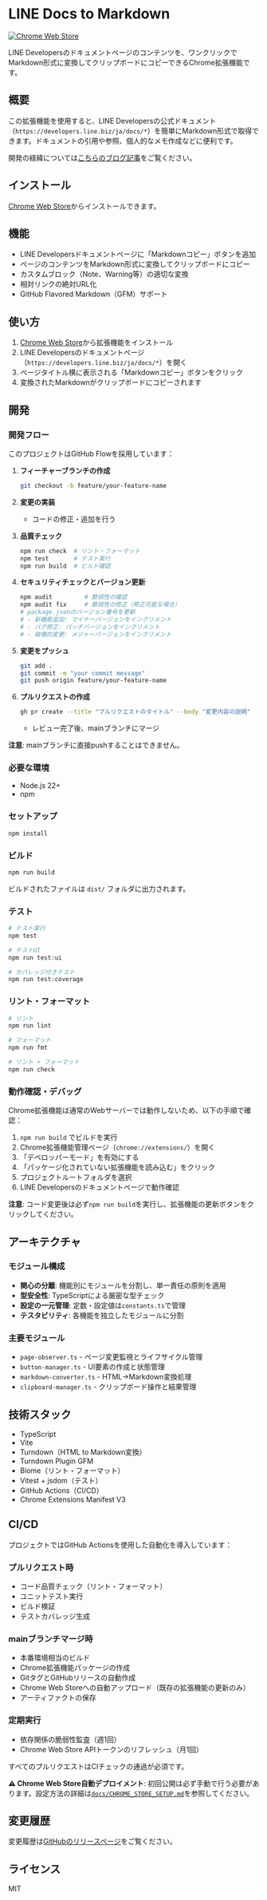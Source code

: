# LINE Docs to Markdown

[![Chrome Web Store](https://img.shields.io/chrome-web-store/v/bnbonjnlgejplgblndeagjjmmdbfbaag)](https://chromewebstore.google.com/detail/line-docs-to-markdown/bnbonjnlgejplgblndeagjjmmdbfbaag)

LINE Developersのドキュメントページのコンテンツを、ワンクリックでMarkdown形式に変換してクリップボードにコピーできるChrome拡張機能です。

## 概要

この拡張機能を使用すると、LINE Developersの公式ドキュメント（`https://developers.line.biz/ja/docs/*`）を簡単にMarkdown形式で取得できます。ドキュメントの引用や参照、個人的なメモ作成などに便利です。

開発の経緯については[こちらのブログ記事](https://zenn.dev/moshjp/articles/ec8ad908e9002f)をご覧ください。

## インストール

[Chrome Web Store](https://chromewebstore.google.com/detail/line-docs-to-markdown/bnbonjnlgejplgblndeagjjmmdbfbaag)からインストールできます。

## 機能

- LINE Developersドキュメントページに「Markdownコピー」ボタンを追加
- ページのコンテンツをMarkdown形式に変換してクリップボードにコピー
- カスタムブロック（Note、Warning等）の適切な変換
- 相対リンクの絶対URL化
- GitHub Flavored Markdown（GFM）サポート

## 使い方

1. [Chrome Web Store](https://chromewebstore.google.com/detail/line-docs-to-markdown/bnbonjnlgejplgblndeagjjmmdbfbaag)から拡張機能をインストール
2. LINE Developersのドキュメントページ（`https://developers.line.biz/ja/docs/*`）を開く
3. ページタイトル横に表示される「Markdownコピー」ボタンをクリック
4. 変換されたMarkdownがクリップボードにコピーされます

## 開発

### 開発フロー

このプロジェクトはGitHub Flowを採用しています：

1. **フィーチャーブランチの作成**
   ```bash
   git checkout -b feature/your-feature-name
   ```

2. **変更の実装**
   - コードの修正・追加を行う

3. **品質チェック**
   ```bash
   npm run check  # リント・フォーマット
   npm test       # テスト実行
   npm run build  # ビルド確認
   ```

4. **セキュリティチェックとバージョン更新**
   ```bash
   npm audit         # 脆弱性の確認
   npm audit fix     # 脆弱性の修正（修正可能な場合）
   # package.jsonのバージョン番号を更新
   # - 新機能追加: マイナーバージョンをインクリメント
   # - バグ修正: パッチバージョンをインクリメント
   # - 破壊的変更: メジャーバージョンをインクリメント
   ```

5. **変更をプッシュ**
   ```bash
   git add .
   git commit -m "your commit message"
   git push origin feature/your-feature-name
   ```

6. **プルリクエストの作成**
   ```bash
   gh pr create --title "プルリクエストのタイトル" --body "変更内容の説明"
   ```
   - レビュー完了後、mainブランチにマージ

**注意**: mainブランチに直接pushすることはできません。

### 必要な環境

- Node.js 22+
- npm

### セットアップ

```bash
npm install
```

### ビルド

```bash
npm run build
```

ビルドされたファイルは `dist/` フォルダに出力されます。

### テスト

```bash
# テスト実行
npm test

# テストUI
npm run test:ui

# カバレッジ付きテスト
npm run test:coverage
```

### リント・フォーマット

```bash
# リント
npm run lint

# フォーマット
npm run fmt

# リント + フォーマット
npm run check
```

### 動作確認・デバッグ

Chrome拡張機能は通常のWebサーバーでは動作しないため、以下の手順で確認：

1. `npm run build` でビルドを実行
2. Chrome拡張機能管理ページ（`chrome://extensions/`）を開く
3. 「デベロッパーモード」を有効にする
4. 「パッケージ化されていない拡張機能を読み込む」をクリック
5. プロジェクトルートフォルダを選択
6. LINE Developersのドキュメントページで動作確認

**注意**: コード変更後は必ず`npm run build`を実行し、拡張機能の更新ボタンをクリックしてください。

## アーキテクチャ

### モジュール構成
- **関心の分離**: 機能別にモジュールを分割し、単一責任の原則を適用
- **型安全性**: TypeScriptによる厳密な型チェック
- **設定の一元管理**: 定数・設定値は`constants.ts`で管理
- **テスタビリティ**: 各機能を独立したモジュールに分割

### 主要モジュール
- `page-observer.ts` - ページ変更監視とライフサイクル管理
- `button-manager.ts` - UI要素の作成と状態管理
- `markdown-converter.ts` - HTML→Markdown変換処理
- `clipboard-manager.ts` - クリップボード操作と結果管理

## 技術スタック

- TypeScript
- Vite
- Turndown（HTML to Markdown変換）
- Turndown Plugin GFM
- Biome（リント・フォーマット）
- Vitest + jsdom（テスト）
- GitHub Actions（CI/CD）
- Chrome Extensions Manifest V3

## CI/CD

プロジェクトではGitHub Actionsを使用した自動化を導入しています：

### プルリクエスト時
- コード品質チェック（リント・フォーマット）
- ユニットテスト実行
- ビルド検証
- テストカバレッジ生成

### mainブランチマージ時
- 本番環境相当のビルド
- Chrome拡張機能パッケージの作成
- GitタグとGitHubリリースの自動作成
- Chrome Web Storeへの自動アップロード（既存の拡張機能の更新のみ）
- アーティファクトの保存

### 定期実行
- 依存関係の脆弱性監査（週1回）
- Chrome Web Store APIトークンのリフレッシュ（月1回）

すべてのプルリクエストはCIチェックの通過が必須です。

**⚠️ Chrome Web Store自動デプロイメント**: 初回公開は必ず手動で行う必要があります。設定方法の詳細は[`docs/CHROME_STORE_SETUP.md`](docs/CHROME_STORE_SETUP.md)を参照してください。

## 変更履歴

変更履歴は[GitHubのリリースページ](https://github.com/kaz9120/line-docs-to-mkdwn/releases)をご覧ください。

## ライセンス

MIT

